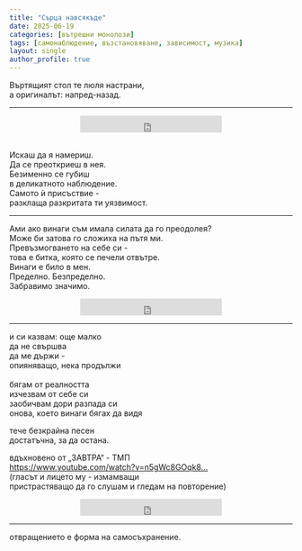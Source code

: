```yaml
---
title: "Сърца навсякъде"
date: 2025-06-19
categories: [вътрешни монолози]
tags: [самонаблюдение, възстановяване, зависимост, музика]
layout: single
author_profile: true
---
```


Въртящият стол те люля настрани,<br/>
а оригиналът: напред-назад.<br/>

<hr/>

<div style="text-align: center;">
  <iframe width="50%" height="30"
    src="https://www.youtube.com/embed/OZkejVAEIHQ?si=Emz09f-_-_eO5UiC"
    frameborder="0"
    allowfullscreen>
  </iframe>
</div>
<br>

Искаш да я намериш.<br/>
Да се преоткриеш в нея.<br/>
Безименно се губиш<br/>
в деликатното наблюдение.<br/>
Самото ѝ присъствие -<br/>
разклаща разкритата ти уязвимост.<br/>

<hr/>

Ами ако винаги съм имала силата да го преодолея?<br/>
Може би затова го сложиха на пътя ми.<br/>
Превъзмогването на себе си -<br/>
това е битка, която се печели отвътре.<br/>
Винаги е било в мен.<br/>
Пределно. Безпределно.<br/>
Забравимо значимо.<br/>

<div style="text-align: center;">
  <iframe width="50%" height="30"
    src="https://www.youtube.com/embed/2b8IqmKOJzk?si=al4T0bTDtI_fTDqw"
    frameborder="0"
    allowfullscreen>
  </iframe>
</div>
<hr/>


и си казвам: още малко<br/>
да не свършва<br/>
да ме държи -<br/>
опияняващо, нека продължи<br/>
<br/>
бягам от реалността<br/>
изчезвам от себе си<br/>
заобичвам дори разпада си<br/>
онова, което винаги бягах да видя<br/>

тече безкрайна песен<br/>
достатъчна, за да остана.<br/>

вдъхновено от „ЗАВТРА“ - ТМП <br/>
https://www.youtube.com/watch?v=n5gWc8GOqk8…<br/>
(гласът и лицето му - измамващи<br/>
пристрастяващо да го слушам и гледам на повторение)<br/>

<div style="text-align: center;">
  <iframe width="50%" height="30"
    src="https://www.youtube.com/embed/n5gWc8GOqk8?si=aNATmA0E5NUN3OZt"
    frameborder="0"
    allowfullscreen>
  </iframe>
</div>

<hr/>

отвращението е форма на самосъхранение.